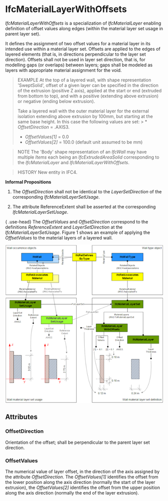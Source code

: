 # IfcMaterialLayerWithOffsets

_IfcMaterialLayerWithOffsets_ is a specialization of _IfcMaterialLayer_ enabling definition of offset values along edges (within the material layer set usage in parent layer set).
<!-- end of short definition -->

It defines the assignment of two offset values for a material layer in its intended use within a material layer set. Offsets are applied to the edges of layered elements (that is, in directions perpendicular to the layer set direction). Offsets shall not be used in layer set direction, that is, for modelling gaps (or overlaps) between layers; gaps shall be modeled as layers with appropriate material assignment for the void.

> EXAMPLE At the top of a layered wall, with shape representation 'SweptSolid', offset of a given layer can be specified in the direction of the extrusion (positive Z axis), applied at the start or end (extruded from bottom to top), and with a positive (extending above extrusion) or negative (ending below extrusion).
>
> Take a layered wall with the outer material layer for the external isolation extending above extrusion by 100mm, but starting at the same base height. In this case the following values are set: > * _OffsetDirection_ = .AXIS3.
> * _OffsetValues[1]_ = 0.0
> * _OffsetValues[2]_ = 100.0 (default unit assumed to be mm)

> NOTE The 'Body' shape representation of an _IfcWall_ may have multiple _Items_ each being an _IfcExtrudedAreaSolid_ corresponding to the _IfcMaterialLayer_ and _IfcMaterialLayerWithOffsets_.

> HISTORY New entity in IFC4.

**Informal Propositions**

1. The _OffsetDirection_ shall not be identical to the _LayerSetDirection_ of the corresponding _IfcMaterialLayerSetUsage_.

2. The attribute ReferenceExtent shall be asserted at the corresponding _IfcMaterialLayerSetUsage_.

{ .use-head}
The _OffsetValues_ and _OffsetDirection_ correspond to the definitions _ReferenceExtent_ and _LayerSetDirection_ at the _IfcMaterialLayerSetUsage_. Figure 1 shows an example of applying the _OffsetValues_ to the material layers of a layered wall.

![IfcMaterialLayerWithOffsets_fig-1](../../../../figures/ifcmateriallayerwithoffsets_fig-1.png "Figure 1 — Material layer with offsets")

## Attributes

### OffsetDirection
Orientation of the offset; shall be perpendicular to the parent layer set direction.

### OffsetValues
The numerical value of layer offset, in the direction of the axis assigned by the attribute _OffsetDirection_. The _OffsetValues[1]_ identifies the offset from the lower position along the axis direction (normally the start of the layer extrusion), the _OffsetValues[2]_ identifies the offset from the upper position along the axis direction (normally the end of the layer extrusion).
